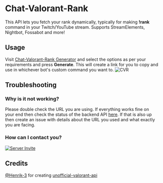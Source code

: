 # Chat-Valorant-Rank
This API lets you fetch your rank dynamically, typically for making **!rank** command in your Twitch/YouTube stream. Supports StreamElements, Nightbot, Fossabot and more!


## Usage
Visit [Chat-Valorant-Rank Generator](https://y-gaming.in/chat-valorant-rank/) and select the options as per your requirements and press **Generate**. This will create a link for you to copy and use in whichever bot's custom command you want to.
![CVR](https://github.com/yash1441/Chat-Valorant-Rank/assets/14055917/afb49c90-ebd8-4d02-a491-e96ebad45f88)


## Troubleshooting

### Why is it not working?
Please double check the URL you are using. If everything works fine on your end then check the status of the backend API [here](https://status.henrikdev.xyz/). If that is also up then create an issue with details about the URL you used and what exactly you are facing.

### How can I contact you?
[![Server Invite](https://discordapp.com/api/guilds/352556187193049088/widget.png?style=banner2)](https://discord.gg/AJBfjfr)


## Credits
[@Henrik-3](https://github.com/Henrik-3) for creating [unofficial-valorant-api](https://github.com/Henrik-3/unofficial-valorant-api)
